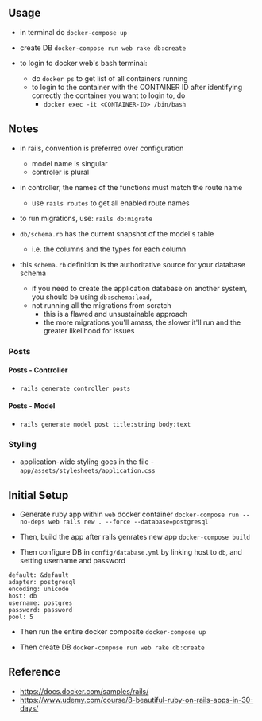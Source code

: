 ## Usage

- in terminal do `docker-compose up`

- create DB
  `docker-compose run web rake db:create`

- to login to docker web's bash terminal:
  - do `docker ps` to get list of all containers running
  - to login to the container with the CONTAINER ID after identifying correctly the container you want to login to, do
    - `docker exec -it <CONTAINER-ID> /bin/bash`

## Notes

- in rails, convention is preferred over configuration

  - model name is singular
  - controler is plural

- in controller, the names of the functions must match the route name

  - use `rails routes` to get all enabled route names

- to run migrations, use: `rails db:migrate`
- `db/schema.rb` has the current snapshot of the model's table

  - i.e. the columns and the types for each column

- this `schema.rb` definition is the authoritative source for your database schema
  - if you need to create the application database on another
    system, you should be using `db:schema:load`,
  - not running all the migrations from scratch
    - this is a flawed and unsustainable approach
    - the more migrations you'll amass, the slower it'll run and the greater likelihood for issues

### Posts

#### Posts - Controller

- `rails generate controller posts`

#### Posts - Model

- `rails generate model post title:string body:text`

### Styling

- application-wide styling goes in the file - `app/assets/stylesheets/application.css`

## Initial Setup

- Generate ruby app within `web` docker container
  `docker-compose run --no-deps web rails new . --force --database=postgresql`

- Then, build the app after rails genrates new app
  `docker-compose build`

- Then configure DB in `config/database.yml` by linking host to `db`, and setting username and password

```
default: &default
adapter: postgresql
encoding: unicode
host: db
username: postgres
password: password
pool: 5
```

- Then run the entire docker composite
  `docker-compose up`

- Then create DB
  `docker-compose run web rake db:create`

## Reference

- https://docs.docker.com/samples/rails/
- https://www.udemy.com/course/8-beautiful-ruby-on-rails-apps-in-30-days/
